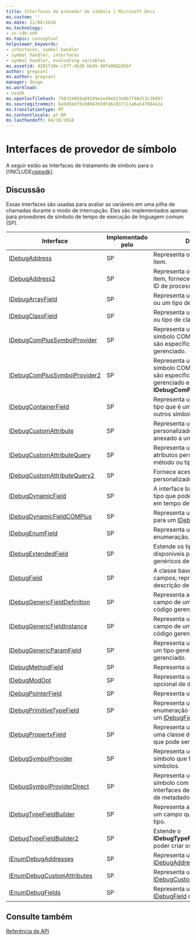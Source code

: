 ```yaml
---
title: Interfaces de provedor de símbolo | Microsoft Docs
ms.custom: ''
ms.date: 11/04/2016
ms.technology:
- vs-ide-sdk
ms.topic: conceptual
helpviewer_keywords:
- interfaces, symbol handler
- symbol handler, interfaces
- symbol handler, evaluating variables
ms.assetid: 4201f10e-c9f7-4b38-bb45-40fe0082d5bf
author: gregvanl
ms.author: gregvanl
manager: douge
ms.workload:
- vssdk
ms.openlocfilehash: 798334058a89199e1e40e023e0b7f46d13c36997
ms.sourcegitcommit: 6a9d5bd75e50947659fd6c837111a6a547884e2a
ms.translationtype: MT
ms.contentlocale: pt-BR
ms.lasthandoff: 04/16/2018
---
```

# <a name="symbol-provider-interfaces"></a>Interfaces de provedor de símbolo
A seguir estão as Interfaces de tratamento de símbolo para o [!INCLUDE[vsipsdk](../../../extensibility/includes/vsipsdk_md.md)].  
  
## <a name="discussion"></a>Discussão  
 Essas interfaces são usadas para avaliar as variáveis em uma pilha de chamadas durante o modo de interrupção. Eles são implementados apenas para provedores de símbolo de tempo de execução de linguagem comum (SP).  
  
|Interface|Implementado pelo|Descrição|  
|---------------|--------------------|-----------------|  
|[IDebugAddress](../../../extensibility/debugger/reference/idebugaddress.md)|SP|Representa o endereço de um item.|  
|[IDebugAddress2](../../../extensibility/debugger/reference/idebugaddress2.md)|SP|Representa o endereço de um item, fornecendo acesso para a ID de processo.|  
|[IDebugArrayField](../../../extensibility/debugger/reference/idebugarrayfield.md)|SP|Representa um símbolo de matriz ou um tipo de matriz.|  
|[IDebugClassField](../../../extensibility/debugger/reference/idebugclassfield.md)|SP|Representa um símbolo de classe ou tipo de classe.|  
|[IDebugComPlusSymbolProvider](../../../extensibility/debugger/reference/idebugcomplussymbolprovider.md)|SP|Representa um provedor de símbolo COM+ com métodos que são específicos para código gerenciado.|  
|[IDebugComPlusSymbolProvider2](../../../extensibility/debugger/reference/idebugcomplussymbolprovider2.md)|SP|Representa um provedor de símbolo COM+ com métodos que são específicos para código gerenciado e estende o **IDebugComPlusSymbolProvider**.|  
|[IDebugContainerField](../../../extensibility/debugger/reference/idebugcontainerfield.md)|SP|Representa um símbolo ou um tipo que é um contêiner para outros símbolos ou tipos.|  
|[IDebugCustomAttribute](../../../extensibility/debugger/reference/idebugcustomattribute.md)|SP|Representa um atributo personalizado que pode ser anexado a um símbolo.|  
|[IDebugCustomAttributeQuery](../../../extensibility/debugger/reference/idebugcustomattributequery.md)|SP|Representa uma consulta para os atributos personalizados em um método ou tipo.|  
|[IDebugCustomAttributeQuery2](../../../extensibility/debugger/reference/idebugcustomattributequery2.md)|SP|Fornece acesso a atributos personalizados em um símbolo.|  
|[IDebugDynamicField](../../../extensibility/debugger/reference/idebugdynamicfield.md)|SP|A interface base para qualquer tipo que pode ser determinado em tempo de execução.|  
|[IDebugDynamicFieldCOMPlus](../../../extensibility/debugger/reference/idebugdynamicfieldcomplus.md)|SP|Representa um campo dinâmico para um [IDebugBinder](../../../extensibility/debugger/reference/idebugbinder.md) objeto.|  
|[IDebugEnumField](../../../extensibility/debugger/reference/idebugenumfield.md)|SP|Representa um tipo de enumeração.|  
|[IDebugExtendedField](../../../extensibility/debugger/reference/idebugextendedfield.md)|SP|Estende os tipos de campos disponíveis para dar suporte a genéricos de código gerenciado.|  
|[IDebugField](../../../extensibility/debugger/reference/idebugfield.md)|SP|A classe base para todos os campos; representa uma descrição de um tipo ou símbolo.|  
|[IDebugGenericFieldDefinition](../../../extensibility/debugger/reference/idebuggenericfielddefinition.md)|SP|Representa a definição de um campo de um tipo genérico de código gerenciado.|  
|[IDebugGenericFieldInstance](../../../extensibility/debugger/reference/idebuggenericfieldinstance.md)|SP|Representa uma instância de um campo de um tipo genérico de código gerenciado.|  
|[IDebugGenericParamField](../../../extensibility/debugger/reference/idebuggenericparamfield.md)|SP|Representa um parâmetro para um tipo genérico de código gerenciado.|  
|[IDebugMethodField](../../../extensibility/debugger/reference/idebugmethodfield.md)|SP|Representa um método.|  
|[IDebugModOpt](../../../extensibility/debugger/reference/idebugmodopt.md)|SP|Representa um modificador opcional de depuração.|  
|[IDebugPointerField](../../../extensibility/debugger/reference/idebugpointerfield.md)|SP|Representa um ponteiro.|  
|[IDebugPrimitiveTypeField](../../../extensibility/debugger/reference/idebugprimitivetypefield.md)|SP|Representa um valor de enumeração de tipo primitivo de um [IDebugField](../../../extensibility/debugger/reference/idebugfield.md) interface.|  
|[IDebugPropertyField](../../../extensibility/debugger/reference/idebugpropertyfield.md)|SP|Representa uma propriedade de uma classe de código gerenciado que pode ser get ou definido.|  
|[IDebugSymbolProvider](../../../extensibility/debugger/reference/idebugsymbolprovider.md)|SP|Representa um provedor de símbolo que fornece tipos e símbolos.|  
|[IDebugSymbolProviderDirect](../../../extensibility/debugger/reference/idebugsymbolproviderdirect.md)|SP|Representa um provedor de símbolo com acesso direto a interfaces de símbolo principal e de metadados.|  
|[IDebugTypeFieldBuilder](../../../extensibility/debugger/reference/idebugtypefieldbuilder.md)|SP|Representa a capacidade de criar um campo que representa um tipo.|  
|[IDebugTypeFieldBuilder2](../../../extensibility/debugger/reference/idebugtypefieldbuilder2.md)|SP|Estende o **IDebugTypeFieldBuilder** para poder criar os tipos de matriz.|  
|[IEnumDebugAddresses](../../../extensibility/debugger/reference/ienumdebugaddresses.md)|SP|Representa uma coleção de [IDebugAddress](../../../extensibility/debugger/reference/idebugaddress.md) objetos.|  
|[IEnumDebugCustomAttributes](../../../extensibility/debugger/reference/ienumdebugcustomattributes.md)|SP|Representa uma coleção de [IDebugCustomAttribute](../../../extensibility/debugger/reference/idebugcustomattribute.md) objetos.|  
|[IEnumDebugFields](../../../extensibility/debugger/reference/ienumdebugfields.md)|SP|Representa uma coleção de [IDebugField](../../../extensibility/debugger/reference/idebugfield.md) objetos.|  
  
## <a name="see-also"></a>Consulte também  
 [Referência de API](../../../extensibility/debugger/reference/api-reference-visual-studio-debugging.md)